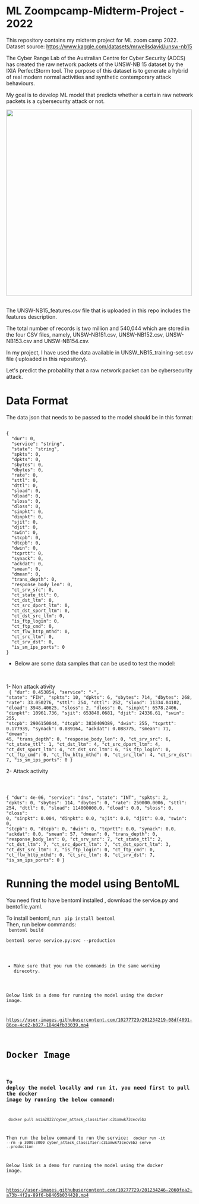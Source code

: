 # ML Zoompcamp-Midterm-Project - 2022
This repository contains my midterm project for ML zoom camp 2022. 
Dataset source: https://www.kaggle.com/datasets/mrwellsdavid/unsw-nb15 

The Cyber Range Lab of the Australian Centre for Cyber Security (ACCS) has created the raw network packets of the UNSW-NB 15 dataset by the IXIA PerfectStorm tool. The purpose of this dataset is to generate a hybrid of real modern normal activities and synthetic contemporary attack behaviours.

My goal is to develop ML model that predicts whether a certain raw network packets is a cybersecurity attack or not. 
<div>
<img src="https://www.cuinsight.com/wp-content/uploads/2022/04/bigstock-Hacker-In-Binary-Code-Digital-449899955.jpg" width="500"/>
</div>
<br>

The UNSW-NB15_features.csv file that is uploaded in this repo includes the features description.

The total number of records is two million and 540,044 which are stored in the four CSV files, namely, UNSW-NB151.csv, UNSW-NB152.csv, UNSW-NB153.csv and UNSW-NB154.csv.

In my project, I have used the data available in UNSW_NB15_training-set.csv file ( uploaded in this repository). 

Let's predict the probability that a raw network packet can be cybersecurity attack.
<br>

# Data Format
The data json that needs to be passed to the model should be in this format:

<code>
{
  "dur": 0,
  "service": "string",
  "state": "string",
  "spkts": 0,
  "dpkts": 0,
  "sbytes": 0,
  "dbytes": 0,
  "rate": 0,
  "sttl": 0,
  "dttl": 0,
  "sload": 0,
  "dload": 0,
  "sloss": 0,
  "dloss": 0,
  "sinpkt": 0,
  "dinpkt": 0,
  "sjit": 0,
  "djit": 0,
  "swin": 0,
  "stcpb": 0,
  "dtcpb": 0,
  "dwin": 0,
  "tcprtt": 0,
  "synack": 0,
  "ackdat": 0,
  "smean": 0,
  "dmean": 0,
  "trans_depth": 0,
  "response_body_len": 0,
  "ct_srv_src": 0,
  "ct_state_ttl": 0,
  "ct_dst_ltm": 0,
  "ct_src_dport_ltm": 0,
  "ct_dst_sport_ltm": 0,
  "ct_dst_src_ltm": 0,
  "is_ftp_login": 0,
  "ct_ftp_cmd": 0,
  "ct_flw_http_mthd": 0,
  "ct_src_ltm": 0,
  "ct_srv_dst": 0,
  "is_sm_ips_ports": 0
}
</code>

- Below are some data samples that can be used to test the model:
<br>

1- Non attack ativity
<br>
<code>
{
  "dur": 0.453854,
  "service": "-",
  "state": "FIN",
  "spkts": 10,
  "dpkts": 6,
  "sbytes": 714,
  "dbytes": 268,
  "rate": 33.050276,
  "sttl": 254,
  "dttl": 252,
  "sload": 11334.04102,
  "dload": 3948.40625,
  "sloss": 2,
  "dloss": 0,
  "sinpkt": 6578.2406,
  "dinpkt": 10961.736,
  "sjit": 653840.0681,
  "djit": 24336.61,
  "swin": 255,
  "stcpb": 2906150044,
  "dtcpb": 3830409389,
  "dwin": 255,
  "tcprtt": 0.177939,
  "synack": 0.089164,
  "ackdat": 0.088775,
  "smean": 71,
  "dmean": 45,
  "trans_depth": 0,
  "response_body_len": 0,
  "ct_srv_src": 6,
  "ct_state_ttl": 1,
  "ct_dst_ltm": 4,
  "ct_src_dport_ltm": 4,
  "ct_dst_sport_ltm": 4,
  "ct_dst_src_ltm": 6,
  "is_ftp_login": 0,
  "ct_ftp_cmd": 0,
  "ct_flw_http_mthd": 0,
  "ct_src_ltm": 4,
  "ct_srv_dst": 7,
  "is_sm_ips_ports": 0
}
</code>
<br>


2- Attack activity 
<br>

<code>

{
  "dur": 4e-06,
  "service": "dns",
  "state": "INT",
  "spkts": 2,
  "dpkts": 0,
  "sbytes": 114,
  "dbytes": 0,
  "rate": 250000.0006,
  "sttl": 254,
  "dttl": 0,
  "sload": 114000000.0,
  "dload": 0.0,
  "sloss": 0,
  "dloss": 0,
  "sinpkt": 0.004,
  "dinpkt": 0.0,
  "sjit": 0.0,
  "djit": 0.0,
  "swin": 0,
  "stcpb": 0,
  "dtcpb": 0,
  "dwin": 0,
  "tcprtt": 0.0,
  "synack": 0.0,
  "ackdat": 0.0,
  "smean": 57,
  "dmean": 0,
  "trans_depth": 0,
  "response_body_len": 0,
  "ct_srv_src": 7,
  "ct_state_ttl": 2,
  "ct_dst_ltm": 7,
  "ct_src_dport_ltm": 7,
  "ct_dst_sport_ltm": 3,
  "ct_dst_src_ltm": 7,
  "is_ftp_login": 0,
  "ct_ftp_cmd": 0,
  "ct_flw_http_mthd": 0,
  "ct_src_ltm": 8,
  "ct_srv_dst": 7,
  "is_sm_ips_ports": 0
}
</code>

# Running the model using BentoML

You need first to have bentoml installed , download the service.py and bentofile.yaml. <br>

To install bentoml, run <code> pip install bentoml  </code> <br>
Then, run below commands: <br>
<code>
bentoml build  </code> <br>
<code> bentoml serve service.py:svc --production  <br>  
  
- Make sure that you run the commands in the same working direcotry.

Below link is a demo for running the model using the docker image.

  

https://user-images.githubusercontent.com/10277729/201234219-08df4091-86ce-4cd2-b027-184d4fb33039.mp4


# Docker Image
### To deploy the model locally and run it, you need first to pull the docker image by running the below command:
<code> docker pull asia2022/cyber_attack_classifier:c3ixmwk73cecv5bz  </code>

Then run the below command to run the service:
<code> docker run -it --rm -p 3000:3000 cyber_attack_classifier:c3ixmwk73cecv5bz serve --production </code>



Below link is a demo for running the model using the docker image.


  


https://user-images.githubusercontent.com/10277729/201234246-2060fea2-a73b-4f2a-89f6-b8405b034428.mp4

